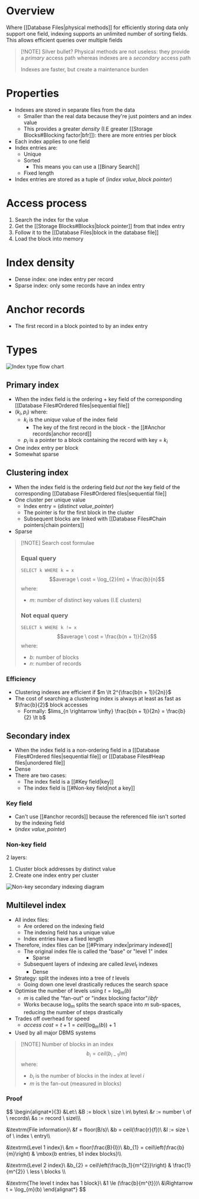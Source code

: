 # Overview
Where [[Database Files|physical methods]] for efficiently storing data only support one field, indexing supports an unlimited number of sorting fields. This allows efficient queries over multiple fields

> [!NOTE] Silver bullet?
> Physical methods are not useless: they provide a *primary* access path whereas indexes are a *secondary* access path
> 
> Indexes are faster, but create a maintenance burden

# Properties
- Indexes are stored in separate files from the data
	- Smaller than the real data because they're just pointers and an index value
	- This provides a greater *density* (I.E greater [[Storage Blocks#Blocking factor|bfr]]):  there are more entries per block
- Each index applies to one field
- Index entries are:
	- Unique
	- Sorted
		- This means you can use a [[Binary Search]]
	- Fixed length
- Index entries are stored as a tuple of $(index \ value, block \ pointer)$

# Access process
1. Search the index for the value
2. Get the [[Storage Blocks#Blocks|block pointer]] from that index entry
3. Follow it to the [[Database Files|block in the database file]]
4. Load the block into memory

# Index density
- Dense index: one index entry per record
- Sparse index: only some records have an index entry

# Anchor records
- The first record in a block pointed to by an index entry

# Types

![Index type flow chart](https://editor.analyticsvidhya.com/uploads/5323310.PNG)

## Primary index
- When the index field is the ordering + key field of the corresponding [[Database Files#Ordered files|sequential file]]
- $(k_{i}, p_{i})$ where:
	- $k_{i}$ is the *unique* value of the index field
		- The key of the first record in the block - the [[#Anchor records|anchor record]]
	- $p_{i}$ is a pointer to a block containing the record with key = $k_{i}$
- One index entry per block
- Somewhat sparse

## Clustering index
- When the index field is the ordering field *but not* the key field of the corresponding [[Database Files#Ordered files|sequential file]]
- One cluster per unique value
	- Index entry = $(distinct\ value, pointer)$
	- The pointer is for the first block in the cluster
	- Subsequent blocks are linked with [[Database Files#Chain pointers|chain pointers]]
- Sparse

> [!NOTE] Search cost formulae 
> ### Equal query
> `SELECT k WHERE k = x`
> $$average \ cost = \log_{2}(m) + \frac{b}{n}$$
where:
> - $m$: number of distinct key values (I.E clusters)
> 
> ### Not equal query
> `SELECT k WHERE k != x`
> $$average \ cost = \frac{b(n + 1)}{2n}$$
> where:
> - $b$: number of blocks
> - $n$: number of records

### Efficiency
- Clustering indexes are efficient if $m \lt 2^{\frac{b(n + 1)}{2n}}$
- The cost of searching a clustering index is always at least as fast as $\frac{b}{2}$ block accesses
	- Formally: $lims_{n \rightarrow \infty} \frac{b(n + 1)}{2n} = \frac{b}{2} \lt b$

## Secondary index
- When the index field is a non-ordering field in a [[Database Files#Ordered files|sequential file]] or [[Database Files#Heap files|unordered file]]
- Dense
- There are two cases:
	- The index field is a [[#Key field|key]]
	- The index field is [[#Non-key field|not a key]]

### Key field
- Can't use [[#anchor records]] because the referenced file isn't sorted by the indexing field
- $(index \ value, pointer)$

### Non-key field
2 layers:
1. Cluster block addresses by distinct value
2. Create one index entry per cluster

![Non-key secondary indexing diagram](https://prepinstadotcom.s3.ap-south-1.amazonaws.com/wp-content/uploads/2023/01/Secondary-Indexing.webp)

## Multilevel index
- All index files:
	- Are ordered on the indexing field
	- The indexing field has a unique value
	- Index entries have a fixed length
- Therefore, index files can be [[#Primary index|primary indexed]]
	- The original index file is called the "base" or "level 1" index
		- Sparse
	- Subsequent layers of indexing are called $level_{t}$ indexes
		- Dense
- Strategy: split the indexes into a tree of $t$ levels
	- Going down one level drastically reduces the search space
- Optimise the number of levels using $t =\log_{m}(b)$
	- $m$ is called the "fan-out" or "index blocking factor"/$ibfr$
	- Works because $\log_{m}$ splits the search space into $m$ sub-spaces, reducing the number of steps drastically
- Trades off overhead for speed
	- $access \ cost = t + 1 = ceil(\log_{m}(b)) + 1$
- Used by all major DBMS systems

> [!NOTE] Number of blocks in an index
> $$b_{i} = ceil(b_{i - 1}/m)$$
> where:
> - $b_{i}$ is the number of blocks in the index at level $i$
> - $m$ is the fan-out (measured in blocks)

### Proof

$$
\begin{alignat*}{3}
&Let:\\
&B := block \ size \ in\  bytes\\
&r := number \ of \ records\\
&s := record \ size\\\\\\

&\textrm{File information}\\
&f = floor(B/s)\\
&b = ceil(\frac{r}{f})\\
&l := size \ of \ index \ entry\\\\

&\textrm{Level 1 index}\\
&m = floor(\frac{B}{l})\\
&b_{1} = ceil\left(\frac{b}{m}\right) & \mbox{b entries, b1 index blocks}\\\\

&\textrm{Level 2 index}\\
&b_{2} = ceil\left(\frac{b_1}{m^{2}}\right) & \frac{1}{m^{2}} \ less \ blocks \\\\

&\textrm{The level t index has 1 block}\\
&1 \le (\frac{b}{m^{t}})\\
&\Rightarrow t = \log_{m}(b)
\end{alignat*}
$$